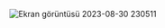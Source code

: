  ![Ekran görüntüsü 2023-08-30 230511](https://user-images.githubusercontent.com/67860630/264472033-221697e1-a49c-4d79-8cb5-4d90a353414e.png)
